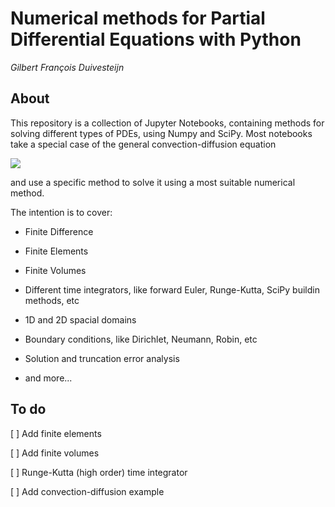 # Numerical methods for Partial Differential Equations with Python

_Gilbert François Duivesteijn_



## About

This repository is a collection of Jupyter Notebooks, containing methods for solving different types of PDEs, using Numpy and SciPy. Most notebooks take a special case of the general convection-diffusion equation

<img src="https://render.githubusercontent.com/render/math?math=%5Cfrac%7B%5Cpartial%20u%7D%7B%5Cpartial%20t%7D%20%2B%20U%20%5Ccdot%20%5Cnabla%20u%20%3D%20%5Ckappa%20%5Cnabla%5E2%20u%20%2B%20f">

and use a specific method to solve it using a most suitable numerical method.

The intention is to cover:

- Finite Difference
- Finite Elements
- Finite Volumes

- Different time integrators, like forward Euler, Runge-Kutta, SciPy buildin methods, etc
- 1D and 2D spacial domains
- Boundary conditions, like Dirichlet, Neumann, Robin, etc
- Solution and truncation error analysis
- and more...



## To do

[ ] Add finite elements

[ ] Add finite volumes

[ ] Runge-Kutta (high order) time integrator

[ ] Add convection-diffusion example


